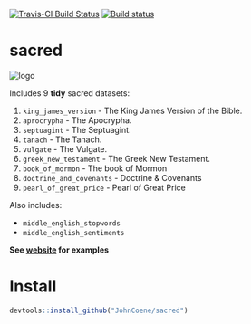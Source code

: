
[![Travis-CI Build Status](https://travis-ci.org/JohnCoene/sacred.svg?branch=master)](https://travis-ci.org/JohnCoene/sacred) [![Build status](https://ci.appveyor.com/api/projects/status/fgqivf16f1u7jrug/branch/master?svg=true)](https://ci.appveyor.com/project/JohnCoene/bibler/branch/master)

sacred
======

![logo](https://raw.githubusercontent.com/JohnCoene/sacred/master/docs/logo.png)

Includes 9 **tidy** sacred datasets:

1. `king_james_version` - The King James Version of the Bible.
2. `aprocrypha` - The Apocrypha.
3. `septuagint` - The Septuagint.
4. `tanach` - The Tanach.
5. `vulgate` - The Vulgate.
6. `greek_new_testament` - The Greek New Testament.
7. `book_of_mormon` - The book of Mormon
8. `doctrine_and_covenants` - Doctrine & Covenants
9. `pearl_of_great_price` - Pearl of Great Price

Also includes:

* `middle_english_stopwords`
* `middle_english_sentiments`

**See [website](http://sacred.john-coene.com) for examples**

Install
=======

``` r
devtools::install_github("JohnCoene/sacred")
```
